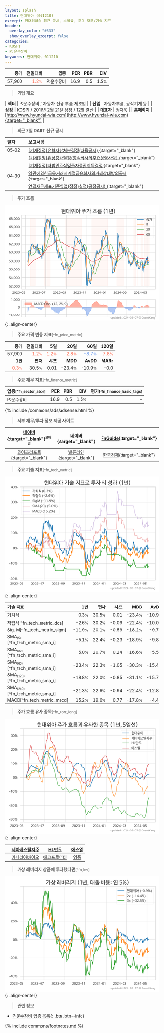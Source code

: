 ```yaml
---
layout: splash
title: 현대위아 (011210)
excerpt: 현대위아의 최근 공시, 수익률, 주요 재무/기술 지표
header:
  overlay_color: "#333"
  show_overlay_excerpt: false
categories:
- KOSPI
- P:운수장비
keywords: 현대위아, 011210
---
```


| **종가** | **전일대비** | **업종** | **PER** | **PBR** | **DIV** |
| -------: | -----------: | -------: | ------: | ------: | ------: |
| 57,900 | <span style="color: tomato">1.2<small>%</small></span> | P:운수장비 | 16.9 | 0.5 | 1.5<small>%</small> |

<!-- more -->


> **기업 개요**<a id="company"></a>

| <span style="white-space:nowrap;">**섹터**</span> | P:운수장비 / 자동차 신품 부품 제조업 |
| <span style="white-space:nowrap;">**산업**</span> | 자동차부품, 공작기계 등 |
| <span style="white-space:nowrap;">**상장**</span> | KOSPI / 2011년 2월 21일 상장 / 12월 결산 |
| <span style="white-space:nowrap;">**대표자**</span> | 정재욱 |
| <span style="white-space:nowrap;">**홈페이지**</span> | [http://www.hyundai-wia.com](http://www.hyundai-wia.com){:target="_blank"} |


> **최근 7일 DART 신규 공시**<a id="dart"></a>

| **일자** |      | **보고서명** |
| :------- | :--- | :----------- |
| 05&#x2011;02 | | [[기재정정]유형자산처분결정(자율공시)              ](https://dart.fss.or.kr/dsaf001/main.do?rcpNo=20240502800305){:target="_blank"} |
|  | | [[기재정정]유상증자결정(종속회사의주요경영사항)              ](https://dart.fss.or.kr/dsaf001/main.do?rcpNo=20240502800304){:target="_blank"} |
|  | | [[기재정정]타법인주식및출자증권취득결정              ](https://dart.fss.or.kr/dsaf001/main.do?rcpNo=20240502800290){:target="_blank"} |
| 04&#x2011;30 | | [약관에의한금융거래시계열금융회사의거래상대방의공시](https://dart.fss.or.kr/dsaf001/main.do?rcpNo=20240430000857){:target="_blank"} |
|  | | [연결재무제표기준영업(잠정)실적(공정공시)              ](https://dart.fss.or.kr/dsaf001/main.do?rcpNo=20240430800167){:target="_blank"} |


> **주가 흐름**<a id="price"></a>

![011210](/stock/images/011210.png){: .align-center}


> **주요 가격 변동 지표**<small>[^fn_price_metric]</small>

| **종가** | **전일대비** | **5일** | **20일** | **60일** | **120일** |
| -------: | -----------: | ------: | -------: | -------: | --------: |
| 57,900 | <span style="color: tomato">1.2<small>%</small></span> | <span style="color: tomato">1.2<small>%</small></span> | <span style="color: tomato">2.8<small>%</small></span> | <span style="color: cornflowerblue">-8.7<small>%</small></span> | <span style="color: tomato">7.8<small>%</small></span> |
| **1년** | **편차** | **샤프** | **MDD** | **AvDD** | **MARr** |
| <span style="color: tomato">0.3<small>%</small></span> | 30.5<small>%</small> | 0.01 | -23.4<small>%</small> | -10.9<small>%</small> | -0.0 |


> **주요 재무 지표**<small>[^fn_finance_metric]</small>

| **업종**<small>[^fn_sector_abbr]</small> | **PER** | **PBR** | **DIV** | **평가**<small>[^fn_finance_basic_tags]</small> |
| :--------------------------------------- | ------: | ------: | ------: | ----------------------------------------------: |
| P:운수장비 | 16.9 | 0.5 | 1.5<small>%</small> | - |



{% include /commons/ads/adsense.html %}

> **세부 재무/투자 정보 제공 사이트**

| [네이버](https://m.stock.naver.com/domestic/stock/011210/finance/summary){:target="_blank"}<sup><small>모바일</small></sup> | [네이버](https://finance.naver.com/item/coinfo.naver?code=011210){:target="_blank"} | [FnGuide](https://comp.fnguide.com/SVO2/ASP/SVD_Invest.asp?gicode=A011210&MenuYn=Y){:target="_blank"} |
| :---: | :---: | :---: |
| [와이즈리포트](https://comp.wisereport.co.kr/company/c1040001.aspx?cmp_cd=011210){:target="_blank"} | [밸류라인](https://www.valueline.co.kr/finance/summary/011210){:target="_blank"} | [한국경제](https://markets.hankyung.com/stock/011210/financial-summary){:target="_blank"} |


> **주요 기술 지표**<small>[^fn_tech_metric]</small>


![011210](/stock/images/011210_tech.png){: .align-center}

| **기술 지표** | **1년** | **편차** | **샤프** | **MDD** | **AvDD** |
| :------------ | ------: | -----------: | -------: | ------: | -------: |
| 거치식 | 0.3<small>%</small> | 30.5<small>%</small> | 0.01 | -23.4<small>%</small> | -10.9<small>%</small> |
| 적립식[^fn_tech_metric_dca] | -2.6<small>%</small> | 30.2<small>%</small> | -0.09 | -22.4<small>%</small> | -10.0<small>%</small> |
| Sig. M[^fn_tech_metric_sigm] | -11.9<small>%</small> | 20.1<small>%</small> | -0.59 | -18.2<small>%</small> | -9.7<small>%</small> |
| SMA<small><sub>(5)</sub></small>[^fn_tech_metric_sma_i] | -5.1<small>%</small> | 22.4<small>%</small> | -0.23 | -18.9<small>%</small> | -9.8<small>%</small> |
| SMA<small><sub>(20)</sub></small>[^fn_tech_metric_sma_i] | 5.0<small>%</small> | 20.7<small>%</small> | 0.24 | -16.6<small>%</small> | -5.5<small>%</small> |
| SMA<small><sub>(60)</sub></small>[^fn_tech_metric_sma_i] | -23.4<small>%</small> | 22.3<small>%</small> | -1.05 | -30.3<small>%</small> | -15.4<small>%</small> |
| SMA<small><sub>(120)</sub></small>[^fn_tech_metric_sma_i] | -18.8<small>%</small> | 22.0<small>%</small> | -0.85 | -31.1<small>%</small> | -15.7<small>%</small> |
| SMA<small><sub>(240)</sub></small>[^fn_tech_metric_sma_i] | -21.3<small>%</small> | 22.6<small>%</small> | -0.94 | -22.4<small>%</small> | -12.8<small>%</small> |
| MACD[^fn_tech_metric_macd] | 15.2<small>%</small> | 19.6<small>%</small> | 0.77 | -17.8<small>%</small> | -4.4<small>%</small> |


> **주가 흐름 유사 종목**<a id="corr"></a><small>[^fn_corr_long]</small>

![011210](/stock/images/011210_corr.png){: .align-center}

|       | [세아베스틸지주](/001430/) | [HL만도](/204320/) | [에스엘](/005850/) |
| :---: | :------------------------------------: | :------------------------------------: | :------------------------------------: |
|       | [카나리아바이오](/016790/) | [에코프로머티](/450080/) | [영풍](/000670/) |


> **가상 레버리지 상품에 투자했다면**<a id="2x"></a><small>[^fn_lev]</small>

![011210](/stock/images/011210_2x.png){: .align-center}


> **관련 정보**

- [P:운수장비 업종 목록](/stats/sector/kospi_업종_운수장비_종목/){: .btn .btn--info}

{% include commons/footnotes.md %}